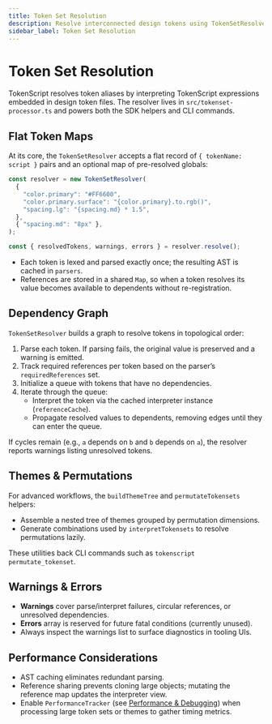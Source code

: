 ```yaml
---
title: Token Set Resolution
description: Resolve interconnected design tokens using TokenSetResolver.
sidebar_label: Token Set Resolution
---
```


# Token Set Resolution

TokenScript resolves token aliases by interpreting TokenScript expressions embedded in design token files. The resolver lives in `src/tokenset-processor.ts` and powers both the SDK helpers and CLI commands.

## Flat Token Maps

At its core, the `TokenSetResolver` accepts a flat record of `{ tokenName: script }` pairs and an optional map of pre-resolved globals:

```ts
const resolver = new TokenSetResolver(
  {
    "color.primary": "#FF6600",
    "color.primary.surface": "{color.primary}.to.rgb()",
    "spacing.lg": "{spacing.md} * 1.5",
  },
  { "spacing.md": "8px" },
);

const { resolvedTokens, warnings, errors } = resolver.resolve();
```

- Each token is lexed and parsed exactly once; the resulting AST is cached in `parsers`.
- References are stored in a shared `Map`, so when a token resolves its value becomes available to dependents without re-registration.

## Dependency Graph

`TokenSetResolver` builds a graph to resolve tokens in topological order:

1. Parse each token. If parsing fails, the original value is preserved and a warning is emitted.
2. Track required references per token based on the parser’s `requiredReferences` set.
3. Initialize a queue with tokens that have no dependencies.
4. Iterate through the queue:
   - Interpret the token via the cached interpreter instance (`referenceCache`).
   - Propagate resolved values to dependents, removing edges until they can enter the queue.

If cycles remain (e.g., `a` depends on `b` and `b` depends on `a`), the resolver reports warnings listing unresolved tokens.

## Themes & Permutations

For advanced workflows, the `buildThemeTree` and `permutateTokensets` helpers:

- Assemble a nested tree of themes grouped by permutation dimensions.
- Generate combinations used by `interpretTokensets` to resolve permutations lazily.

These utilities back CLI commands such as `tokenscript permutate_tokenset`.

## Warnings & Errors

- **Warnings** cover parse/interpret failures, circular references, or unresolved dependencies.
- **Errors** array is reserved for future fatal conditions (currently unused).
- Always inspect the warnings list to surface diagnostics in tooling UIs.

## Performance Considerations

- AST caching eliminates redundant parsing.
- Reference sharing prevents cloning large objects; mutating the reference map updates the interpreter view.
- Enable `PerformanceTracker` (see [Performance & Debugging](performance-debugging.md)) when processing large token sets or themes to gather timing metrics.
